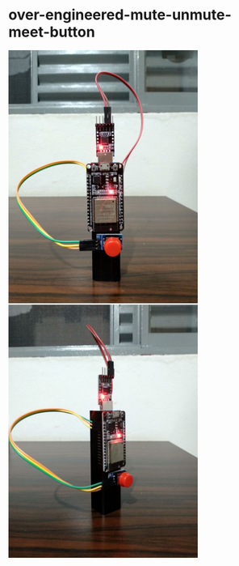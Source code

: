 # over-engineered-mute-unmute-meet-button

<img src="images/front.jpg" height="500"/> <img src="images/side.jpg" height="500"/>
